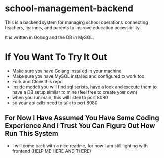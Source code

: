 # school-management-backend

This is a backend system for managing school operations, connecting teachers, learners, and parents to improve education accessibility.

It is written in Golang and the DB in MySQL.

# If You Want To Try It Out
- Make sure you have Golang installed in your machine
- Make sure you have MySQL installed and configured to work too
- Fork and Clone this repo
- Inside model/ you will find sql scripts, have a look and execute them to have a DB setup similar to mine (feel free to create your own)
- when you run main, this will listen to port 8080
- so your api calls need to talk to port 8080

## For Now I Have Assumed You Have Some Coding Experience And I Trust You Can Figure Out How Run This System
- I will come back with a nice readme, for now I am still fighting with frontend (HELP ME HERE AND THERE)

